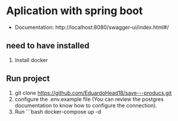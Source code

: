 # Aplication with spring boot

- Documentation: http://localhost:8080/swagger-ui/index.html#/

## need  to have installed 

1. Install docker

## Run project

1. git clone https://github.com/EduardoHead18/save---producs.git
2. configure the .env.example file (You can review the postgres documentation to know   how to configure the connection).
3. Run ```bash
    docker-compose up -d
    ```